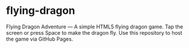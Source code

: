 # flying-dragon
Flying Dragon Adventure — A simple HTML5 flying dragon game.  Tap the screen or press Space to make the dragon fly.  Use this repository to host the game via GitHub Pages.
